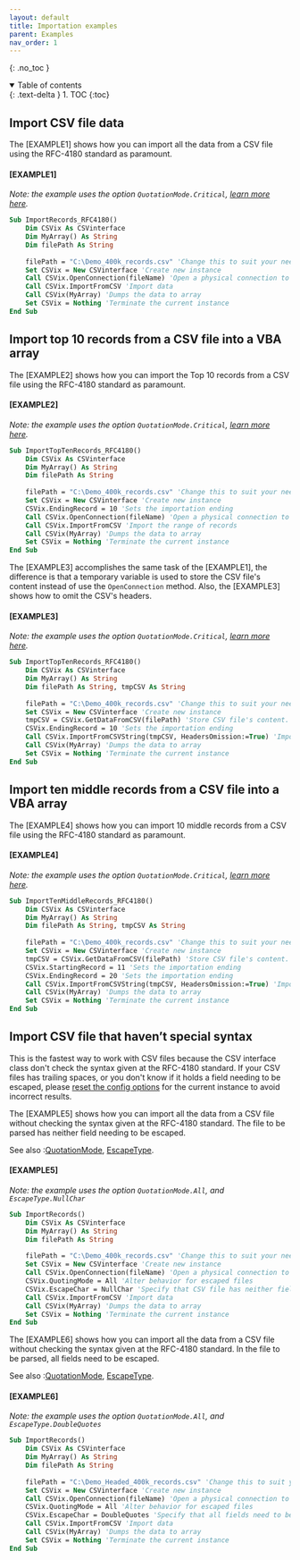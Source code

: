 ```yaml
---
layout: default
title: Importation examples
parent: Examples
nav_order: 1
---
```


{: .no_toc }

<details open markdown="block">
  <summary>
    Table of contents
  </summary>
  {: .text-delta }
1. TOC
{:toc}
</details>

## Import CSV file data

The [EXAMPLE1] shows how you can import all the data from a CSV file using the RFC-4180 standard as paramount. 

#### [EXAMPLE1]
*Note: the example uses the option `QuotationMode.Critical`, [learn more here](https://ws-garcia.github.io/VBA-CSV-interface/api/enumerations/quotationmode.html).*
```vb
Sub ImportRecords_RFC4180()
	Dim CSVix As CSVinterface
	Dim MyArray() As String
	Dim filePath As String
	
	filePath = "C:\Demo_400k_records.csv" 'Change this to suit your needs
	Set CSVix = New CSVinterface 'Create new instance
	Call CSVix.OpenConnection(fileName) 'Open a physical connection to the CSV file
	Call CSVix.ImportFromCSV 'Import data
	Call CSVix(MyArray) 'Dumps the data to array
	Set CSVix = Nothing 'Terminate the current instance
End Sub
```

## Import top 10 records from a CSV file into a VBA array 

The [EXAMPLE2] shows how you can import the Top 10 records from a CSV file using the RFC-4180 standard as paramount.

#### [EXAMPLE2]
*Note: the example uses the option `QuotationMode.Critical`, [learn more here](https://ws-garcia.github.io/VBA-CSV-interface/api/enumerations/quotationmode.html).*
```vb
Sub ImportTopTenRecords_RFC4180()
	Dim CSVix As CSVinterface
	Dim MyArray() As String
	Dim filePath As String
	
	filePath = "C:\Demo_400k_records.csv" 'Change this to suit your needs
	Set CSVix = New CSVinterface 'Create new instance
	CSVix.EndingRecord = 10 'Sets the importation ending
	Call CSVix.OpenConnection(fileName) 'Open a physical connection to the CSV file
	Call CSVix.ImportFromCSV 'Import the range of records
	Call CSVix(MyArray) 'Dumps the data to array
	Set CSVix = Nothing 'Terminate the current instance
End Sub
```
The [EXAMPLE3] accomplishes the same task of the [EXAMPLE1], the difference is that a temporary variable is used to store the CSV file's content instead of use the `OpenConnection` method. Also, the [EXAMPLE3] shows how to omit the CSV's headers.

#### [EXAMPLE3]
*Note: the example uses the option `QuotationMode.Critical`, [learn more here](https://ws-garcia.github.io/VBA-CSV-interface/api/enumerations/quotationmode.html).*
```vb
Sub ImportTopTenRecords_RFC4180()
	Dim CSVix As CSVinterface
	Dim MyArray() As String
	Dim filePath As String, tmpCSV As String
	
	filePath = "C:\Demo_400k_records.csv" 'Change this to suit your needs
	Set CSVix = New CSVinterface 'Create new instance
	tmpCSV = CSVix.GetDataFromCSV(filePath) 'Store CSV file's content.
	CSVix.EndingRecord = 10 'Sets the importation ending
	Call CSVix.ImportFromCSVString(tmpCSV, HeadersOmission:=True) 'Import the range of records omitting the headers
	Call CSVix(MyArray) 'Dumps the data to array
	Set CSVix = Nothing 'Terminate the current instance
End Sub
```

## Import ten middle records from a CSV file into a VBA array 
The [EXAMPLE4] shows how you can import 10 middle records from a CSV file using the RFC-4180 standard as paramount.

#### [EXAMPLE4]
*Note: the example uses the option `QuotationMode.Critical`, [learn more here](https://ws-garcia.github.io/VBA-CSV-interface/api/enumerations/quotationmode.html).*
```vb
Sub ImportTenMiddleRecords_RFC4180()
	Dim CSVix As CSVinterface
	Dim MyArray() As String
	Dim filePath As String, tmpCSV As String
	
	filePath = "C:\Demo_400k_records.csv" 'Change this to suit your needs
	Set CSVix = New CSVinterface 'Create new instance
	tmpCSV = CSVix.GetDataFromCSV(filePath) 'Store CSV file's content.
	CSVix.StartingRecord = 11 'Sets the importation ending
	CSVix.EndingRecord = 20 'Sets the importation ending
	Call CSVix.ImportFromCSVString(tmpCSV, HeadersOmission:=True) 'Import the range of records omitting the headers
	Call CSVix(MyArray) 'Dumps the data to array
	Set CSVix = Nothing 'Terminate the current instance
End Sub
```

## Import CSV file that haven’t special syntax

This is the fastest way to work with CSV files because the CSV interface class don't check the syntax given at the RFC-4180 standard. If your CSV files has trailing spaces, or you don't know if it holds a field needing to be escaped, please [reset the config options](https://ws-garcia.github.io/VBA-CSV-interface/api/methods/resettodefault.html) for the current instance to avoid incorrect results.

The [EXAMPLE5] shows how you can import all the data from a CSV file without checking the syntax given at the RFC-4180 standard. The file to be parsed has neither field needing to be escaped.

See also
:[QuotationMode](https://ws-garcia.github.io/VBA-CSV-interface/api/enumerations/quotationmode.html), [EscapeType](https://ws-garcia.github.io/VBA-CSV-interface/api/enumerations/escapetype.html).
#### [EXAMPLE5]
*Note: the example uses the option `QuotationMode.All`, and `EscapeType.NullChar`*
```vb
Sub ImportRecords()
	Dim CSVix As CSVinterface
	Dim MyArray() As String
	Dim filePath As String
	
	filePath = "C:\Demo_400k_records.csv" 'Change this to suit your needs
	Set CSVix = New CSVinterface 'Create new instance
	Call CSVix.OpenConnection(fileName) 'Open a physical connection to the CSV file
	CSVix.QuotingMode = All 'Alter behavior for escaped files
	CSVix.EscapeChar = NullChar 'Specify that CSV file has neither field needing to be escaped.
	Call CSVix.ImportFromCSV 'Import data
	Call CSVix(MyArray) 'Dumps the data to array
	Set CSVix = Nothing 'Terminate the current instance
End Sub
```
The [EXAMPLE6] shows how you can import all the data from a CSV file without checking the syntax given at the RFC-4180 standard. In the file to be parsed, all fields need to be escaped.

See also
:[QuotationMode](https://ws-garcia.github.io/VBA-CSV-interface/api/enumerations/quotationmode.html), [EscapeType](https://ws-garcia.github.io/VBA-CSV-interface/api/enumerations/escapetype.html).
#### [EXAMPLE6]
*Note: the example uses the option `QuotationMode.All`, and `EscapeType.DoubleQuotes`*
```vb
Sub ImportRecords()
	Dim CSVix As CSVinterface
	Dim MyArray() As String
	Dim filePath As String
	
	filePath = "C:\Demo_Headed_400k_records.csv" 'Change this to suit your needs
	Set CSVix = New CSVinterface 'Create new instance
	Call CSVix.OpenConnection(fileName) 'Open a physical connection to the CSV file
	CSVix.QuotingMode = All 'Alter behavior for escaped files
	CSVix.EscapeChar = DoubleQuotes 'Specify that all fields need to be escaped.
	Call CSVix.ImportFromCSV 'Import data
	Call CSVix(MyArray) 'Dumps the data to array
	Set CSVix = Nothing 'Terminate the current instance
End Sub
```